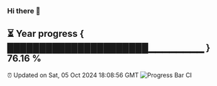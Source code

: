 ### Hi there 👋
⏳ Year progress { ██████████████████████▁▁▁▁▁▁▁▁ } 76.16 %
---
⏰ Updated on Sat, 05 Oct 2024 18:08:56 GMT
![Progress Bar CI](https://github.com/Moyi321/Moyi321/workflows/Progress%20Bar%20CI/badge.svg)
